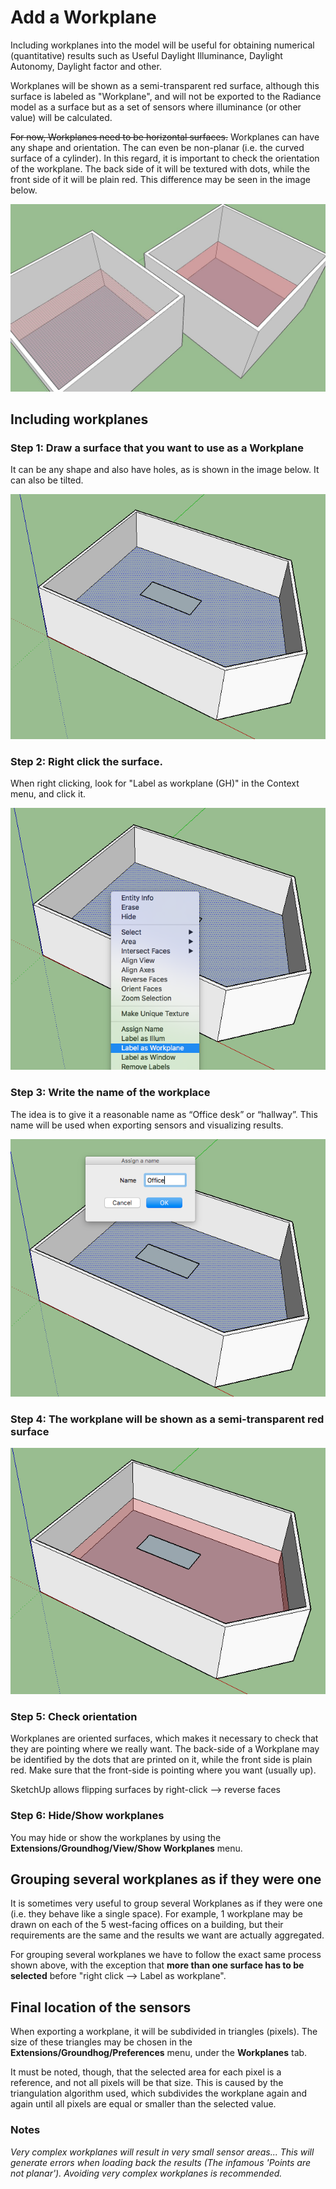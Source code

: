 # Add a Workplane

Including workplanes into the model will be useful for obtaining numerical \(quantitative\) results such as Useful Daylight Illuminance, Daylight Autonomy, Daylight factor and other.

Workplanes will be shown as a semi-transparent red surface, although this surface is labeled as "Workplane", and will not be exported to the Radiance model as a surface but as a set of sensors where illuminance \(or other value\) will be calculated.

~~For now, Workplanes need to be horizontal surfaces.~~ Workplanes can have any shape and orientation. The can even be non-planar \(i.e. the curved surface of a cylinder\). In this regard, it is important to check the orientation of the workplane. The back side of it will be textured with dots, while the front side of it will be plain red. This difference may be seen in the image below.

![](../.gitbook/assets/captura.JPG)

## Including workplanes

### Step 1: Draw a surface that you want to use as a Workplane

It can be any shape and also have holes, as is shown in the image below. It can also be tilted.

![](../.gitbook/assets/step1.png)

### Step 2: Right click the surface.

When right clicking, look for "Label as workplane \(GH\)" in the Context menu, and click it.

![](../.gitbook/assets/step2.png)

### Step 3: Write the name of the workplace

The idea is to give it a reasonable name as “Office desk” or “hallway”. This name will be used when exporting sensors and visualizing results.

![](../.gitbook/assets/step3.png)

### Step 4: The workplane will be shown as a semi-transparent red surface

![](../.gitbook/assets/step4.png)

### Step 5: Check orientation

Workplanes are oriented surfaces, which makes it necessary to check that they are pointing where we really want. The back-side of a Workplane may be identified by the dots that are printed on it, while the front side is plain red. Make sure that the front-side is pointing where you want \(usually up\).

SketchUp allows flipping surfaces by right-click --&gt; reverse faces

### Step 6: Hide/Show workplanes

You may hide or show the workplanes by using the **Extensions/Groundhog/View/Show Workplanes** menu.

## Grouping several workplanes as if they were one

It is sometimes very useful to group several Workplanes as if they were one \(i.e. they behave like a single space\). For example, 1 workplane may be drawn on each of the 5 west-facing offices on a building, but their requirements are the same and the results we want are actually aggregated.

For grouping several workplanes we have to follow the exact same process shown above, with the exception that **more than one surface has to be selected** before "right click --&gt; Label as workplane".

## Final location of the sensors

When exporting a workplane, it will be subdivided in triangles \(pixels\). The size of these triangles may be chosen in the **Extensions/Groundhog/Preferences** menu, under the **Workplanes** tab.

It must be noted, though, that the selected area for each pixel is a reference, and not all pixels will be that size. This is caused by the triangulation algorithm used, which subdivides the workplane again and again until all pixels are equal or smaller than the selected value.

### Notes

_Very complex workplanes will result in very small sensor areas... This will generate errors when loading back the results \(The infamous 'Points are not planar'\). Avoiding very complex workplanes is recommended._


